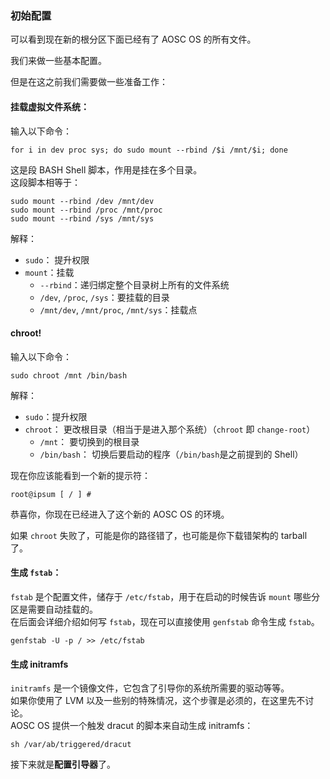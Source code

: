 ### 初始配置

可以看到现在新的根分区下面已经有了 AOSC OS 的所有文件。

我们来做一些基本配置。

但是在这之前我们需要做一些准备工作：

#### 挂载虚拟文件系统：

输入以下命令：

```
for i in dev proc sys; do sudo mount --rbind /$i /mnt/$i; done
```

这是段 BASH Shell 脚本，作用是挂在多个目录。  
这段脚本相等于：

```
sudo mount --rbind /dev /mnt/dev
sudo mount --rbind /proc /mnt/proc
sudo mount --rbind /sys /mnt/sys
```

解释：

* `sudo`： 提升权限
* `mount`：挂载
  * `--rbind`：递归绑定整个目录树上所有的文件系统
  * `/dev`, `/proc`, `/sys`：要挂载的目录
  * `/mnt/dev`, `/mnt/proc`, `/mnt/sys`：挂载点  

#### chroot!

输入以下命令：

```
sudo chroot /mnt /bin/bash
```

解释：

* `sudo`：提升权限
* `chroot`： 更改根目录（相当于是进入那个系统）（`chroot` 即 `change-root`）
  * `/mnt`： 要切换到的根目录
  * `/bin/bash`： 切换后要启动的程序（`/bin/bash`是之前提到的 Shell）

现在你应该能看到一个新的提示符：

```
root@ipsum [ / ] #
```

恭喜你，你现在已经进入了这个新的 AOSC OS 的环境。

如果 `chroot` 失败了，可能是你的路径错了，也可能是你下载错架构的 tarball 了。

#### 生成 `fstab`：

`fstab` 是个配置文件，储存于 `/etc/fstab`，用于在启动的时候告诉 `mount` 哪些分区是需要自动挂载的。  
在后面会详细介绍如何写 `fstab`，现在可以直接使用 `genfstab` 命令生成 `fstab`。

```
genfstab -U -p / >> /etc/fstab
```

#### 生成 initramfs

`initramfs` 是一个镜像文件，它包含了引导你的系统所需要的驱动等等。  
如果你使用了 LVM 以及一些别的特殊情况，这个步骤是必须的，在这里先不讨论。  
AOSC OS 提供一个触发 dracut 的脚本来自动生成 initramfs：

```
sh /var/ab/triggered/dracut
```

接下来就是**配置引导器**了。

